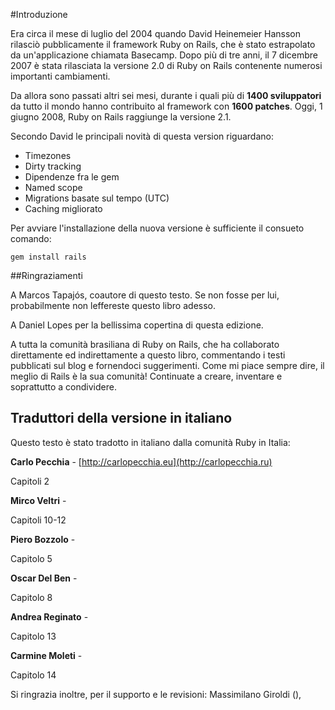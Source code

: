 #Introduzione

Era circa il mese di luglio del 2004 quando David Heinemeier Hansson rilasciò pubblicamente il framework Ruby on Rails, che è stato estrapolato da un'applicazione chiamata Basecamp. Dopo più di tre anni, il 7 dicembre 2007 è stata rilasciata la versione 2.0 di Ruby on Rails contenente numerosi importanti cambiamenti.

Da allora sono passati altri sei mesi, durante i quali più di **1400 sviluppatori** da tutto il mondo hanno contribuito al framework con **1600 patches**. Oggi, 1 giugno 2008, Ruby on Rails raggiunge la versione 2.1.

Secondo David le principali novità di questa version riguardano:

* Timezones
* Dirty tracking
* Dipendenze fra le gem
* Named scope
* Migrations basate sul tempo (UTC)
* Caching migliorato

Per avviare l'installazione della nuova versione è sufficiente il consueto comando:

	gem install rails

##Ringraziamenti

A Marcos Tapajós, coautore di questo testo. Se non fosse per lui, probabilmente non leffereste questo libro adesso.

A Daniel Lopes per la bellissima copertina di questa edizione.

A tutta la comunità brasiliana di Ruby on Rails, che ha collaborato direttamente ed indirettamente a questo libro, commentando i testi pubblicati sul blog e fornendoci suggerimenti. Come mi piace sempre dire, il meglio di Rails è la sua comunità! Continuate a creare, inventare e soprattutto a condividere.


## Traduttori della versione in italiano

Questo testo è stato tradotto in italiano dalla comunità Ruby in Italia:

**Carlo Pecchia** - [http://carlopecchia.eu](http://carlopecchia.ru)

Capitoli 2

**Mirco Veltri** - []()

Capitoli 10-12

**Piero Bozzolo** - []()

Capitolo 5

**Oscar Del Ben** - []()

Capitolo 8

**Andrea Reginato** - []()

Capitolo 13

**Carmine Moleti** - []()

Capitolo 14

Si ringrazia inoltre, per il supporto e le revisioni: Massimilano Giroldi (), 